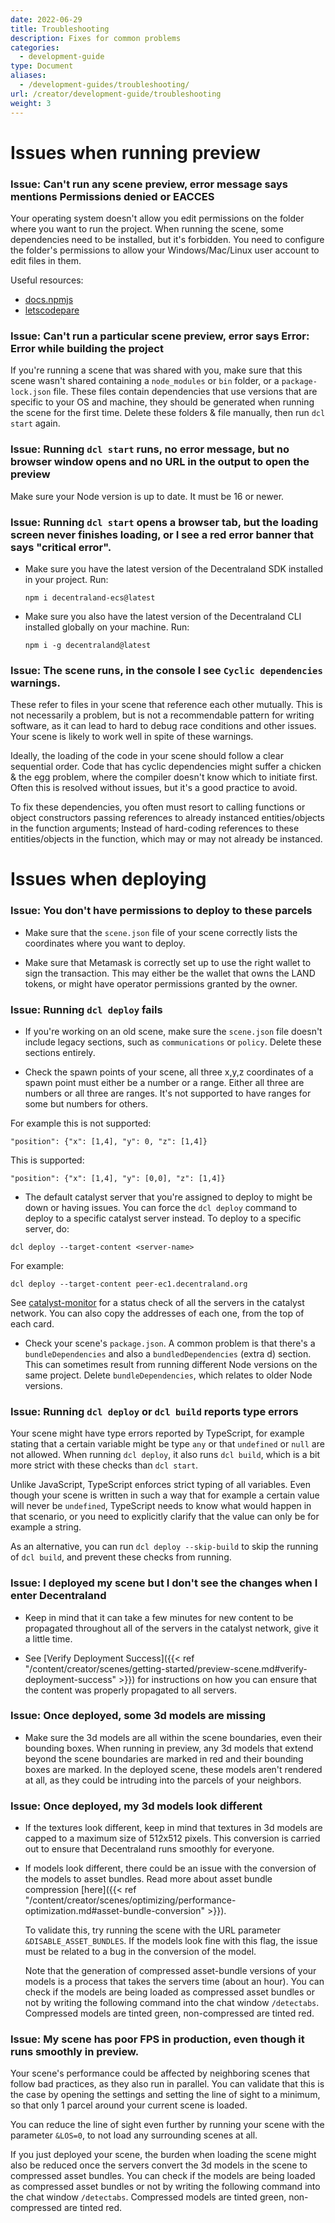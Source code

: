 ```yaml
---
date: 2022-06-29
title: Troubleshooting
description: Fixes for common problems
categories:
  - development-guide
type: Document
aliases:
  - /development-guides/troubleshooting/
url: /creator/development-guide/troubleshooting
weight: 3
---
```



# Issues when running preview

### Issue: Can't run any scene preview, error message says mentions **Permissions denied** or **EACCES**

Your operating system doesn't allow you edit permissions on the folder where you want to run the project. When running the scene, some dependencies need to be installed, but it's forbidden. You need to configure the folder's permissions to allow your Windows/Mac/Linux user account to edit files in them.

Useful resources:

- [docs.npmjs](https://docs.npmjs.com/resolving-eacces-permissions-errors-when-installing-packages-globally)
- [letscodepare](https://letscodepare.com/blog/npm-resolving-eacces-permissions-denied)

### Issue: Can't run a particular scene preview, error says **Error: Error while building the project**

If you're running a scene that was shared with you, make sure that this scene wasn't shared containing a `node_modules` or `bin` folder, or a `package-lock.json` file. These files contain dependencies that use versions that are specific to your OS and machine, they should be generated when running the scene for the first time. Delete these folders & file manually, then run `dcl start` again.


### Issue: Running `dcl start` runs, no error message, but no browser window opens and no URL in the output to open the preview

Make sure your Node version is up to date. It must be 16 or newer.

### Issue: Running `dcl start` opens a browser tab, but the loading screen never finishes loading, or I see a red error banner that says "critical error".

- Make sure you have the latest version of the Decentraland SDK installed in your project. Run:

	`npm i decentraland-ecs@latest`

- Make sure you also have the latest version of the Decentraland CLI installed globally on your machine. Run:

	`npm i -g decentraland@latest`

### Issue: The scene runs, in the console I see `Cyclic dependencies` warnings.

These refer to files in your scene that reference each other mutually. This is not necessarily a problem, but is not a recommendable pattern for writing software, as it can lead to hard to debug race conditions and other issues. Your scene is likely to work well in spite of these warnings.

Ideally, the loading of the code in your scene should follow a clear sequential order. Code that has cyclic dependencies might suffer a chicken & the egg problem, where the compiler doesn't know which to initiate first. Often this is resolved without issues, but it's a good practice to avoid. 

To fix these dependencies, you often must resort to calling functions or object constructors passing references to already instanced entities/objects in the function arguments; Instead of hard-coding references to these entities/objects in the function, which may or may not already be instanced. 

# Issues when deploying

### Issue: You don't have permissions to deploy to these parcels

- Make sure that the `scene.json` file of your scene correctly lists the coordinates where you want to deploy.

- Make sure that Metamask is correctly set up to use the right wallet to sign the transaction. This may either be the wallet that owns the LAND tokens, or might have operator permissions granted by the owner.

### Issue: Running `dcl deploy` fails

- If you're working on an old scene, make sure the `scene.json` file doesn't include legacy sections, such as `communications` or `policy`. Delete these sections entirely.

- Check the spawn points of your scene, all three x,y,z coordinates of a spawn point must either be a number or a range. Either all three are numbers or all three are ranges. It's not supported to have ranges for some but numbers for others. 

For example this is not supported:

`"position": {"x": [1,4], "y": 0, "z": [1,4]}`

This is supported:

`"position": {"x": [1,4], "y": [0,0], "z": [1,4]}`


- The default catalyst server that you're assigned to deploy to might be down or having issues. You can force the `dcl deploy` command to deploy to a specific catalyst server instead. To deploy to a specific server, do:

`dcl deploy --target-content <server-name>`

For example:

`dcl deploy --target-content peer-ec1.decentraland.org`

See [catalyst-monitor](https://decentraland.github.io/catalyst-monitor/) for a status check of all the servers in the catalyst network. You can also copy the addresses of each one, from the top of each card.

- Check your scene's `package.json`. A common problem is that there's a `bundleDependencies` and also a `bundledDependencies` (extra d) section. This can sometimes result from running different Node versions on the same project. Delete `bundleDependencies`, which relates to older Node versions.
 
### Issue: Running `dcl deploy` or `dcl build` reports type errors

Your scene might have type errors reported by TypeScript, for example stating that a certain variable might be type `any` or that `undefined` or `null` are not allowed. When running `dcl deploy`, it also runs `dcl build`, which is a bit more strict with these checks than `dcl start`.

Unlike JavaScript, TypeScript enforces strict typing of all variables. Even though your scene is written in such a way that for example a certain value will never be `undefined`, TypeScript needs to know what would happen in that scenario, or you need to explicitly clarify that the value can only be for example a string.

As an alternative, you can run `dcl deploy --skip-build` to skip the running of `dcl build`, and prevent these checks from running.


### Issue: I deployed my scene but I don't see the changes when I enter Decentraland

- Keep in mind that it can take a few minutes for new content to be propagated throughout all of the servers in the catalyst network, give it a little time.

- See [Verify Deployment Success]({{< ref "/content/creator/scenes/getting-started/preview-scene.md#verify-deployment-success" >}}) for instructions on how you can ensure that the content was properly propagated to all servers.

### Issue: Once deployed, some 3d models are missing

- Make sure the 3d models are all within the scene boundaries, even their bounding boxes. When running in preview, any 3d models that extend beyond the scene boundaries are marked in red and their bounding boxes are marked. In the deployed scene, these models aren't rendered at all, as they could be intruding into the parcels of your neighbors.


### Issue: Once deployed, my 3d models look different


- If the textures look different, keep in mind that textures in 3d models are capped to a maximum size of 512x512 pixels. This conversion is carried out to ensure that Decentraland runs smoothly for everyone.

- If models look different, there could be an issue with the conversion of the models to asset bundles. Read more about asset bundle compression [here]({{< ref "/content/creator/scenes/optimizing/performance-optimization.md#asset-bundle-conversion" >}}). 

	To validate this, try running the scene with the URL parameter `&DISABLE_ASSET_BUNDLES`. If the models look fine with this flag, the issue must be related to a bug in the conversion of the model.

	Note that the generation of compressed asset-bundle versions of your models is a process that takes the servers time (about an hour). You can check if the models are being loaded as compressed asset bundles or not by writing the following command into the chat window `/detectabs`. Compressed models are tinted green, non-compressed are tinted red.

### Issue: My scene has poor FPS in production, even though it runs smoothly in preview.

Your scene's performance could be affected by neighboring scenes that follow bad practices, as they also run in parallel.  You can validate that this is the case by opening the settings and setting the line of sight to a minimum, so that only 1 parcel around your current scene is loaded.

You can reduce the line of sight even further by running your scene with the parameter `&LOS=0`, to not load any surrounding scenes at all.

If you just deployed your scene, the burden when loading the scene might also be reduced once the servers convert the 3d models in the scene to compressed asset bundles. You can check if the models are being loaded as compressed asset bundles or not by writing the following command into the chat window `/detectabs`. Compressed models are tinted green, non-compressed are tinted red.
